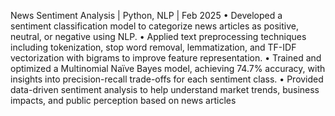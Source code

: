 News Sentiment Analysis | Python, NLP | Feb 2025
•	Developed a sentiment classification model to categorize news articles as positive, neutral, or negative using NLP.
•	Applied text preprocessing techniques including tokenization, stop word removal, lemmatization, and TF-IDF vectorization with bigrams to improve feature representation.
•	Trained and optimized a Multinomial Naïve Bayes model, achieving 74.7% accuracy, with insights into precision-recall trade-offs for each sentiment class.
•	Provided data-driven sentiment analysis to help understand market trends, business impacts, and public perception based on news articles
